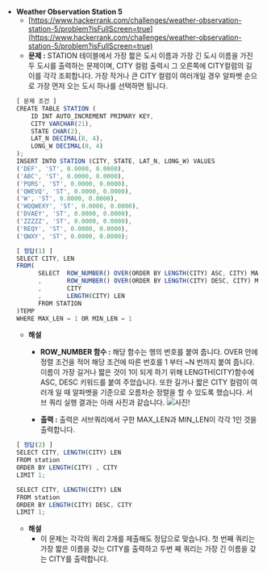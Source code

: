 - **Weather Observation Station 5**
  - [https://www.hackerrank.com/challenges/weather-observation-station-5/problem?isFullScreen=true](https://www.hackerrank.com/challenges/weather-observation-station-5/problem?isFullScreen=true)
  - **문제 :** STATION 테이블에서 가장 짧은 도시 이름과 가장 긴 도시 이름을 가진 두 도시를 출력하는 문제이며, CITY 컬럼 출력시 그 오른쪽에 CITY컬럼의 길이를 각각 조회합니다. 가장 작거나 큰 CITY 컬럼이 여러개일 경우 알파벳 순으로 가장 먼저 오는 도시 하나를 선택하면 됩니다.
  ```jsx
  [ 문제 조건 ]
  CREATE TABLE STATION (
      ID INT AUTO_INCREMENT PRIMARY KEY,
      CITY VARCHAR(21),
      STATE CHAR(2),
      LAT_N DECIMAL(8, 4),
      LONG_W DECIMAL(8, 4)
  );
  INSERT INTO STATION (CITY, STATE, LAT_N, LONG_W) VALUES
  ('DEF', 'ST', 0.0000, 0.0000),
  ('ABC', 'ST', 0.0000, 0.0000),
  ('PQRS', 'ST', 0.0000, 0.0000),
  ('QWEVQ', 'ST', 0.0000, 0.0000),
  ('W', 'ST', 0.0000, 0.0000),
  ('WQQWEXY', 'ST', 0.0000, 0.0000),
  ('DVAEY', 'ST', 0.0000, 0.0000),
  ('ZZZZZ', 'ST', 0.0000, 0.0000),
  ('REQY', 'ST', 0.0000, 0.0000),
  ('QWXY', 'ST', 0.0000, 0.0000);
  ```
  ```jsx
  [ 정답(1) ]
  SELECT CITY, LEN
  FROM(
  		SELECT	ROW_NUMBER() OVER(ORDER BY LENGTH(CITY) ASC, CITY) MAX_LEN
  		,		ROW_NUMBER() OVER(ORDER BY LENGTH(CITY) DESC, CITY) MIN_LEN
  		,		CITY
  		,		LENGTH(CITY) LEN
  		FROM STATION
  )TEMP
  WHERE MAX_LEN = 1 OR MIN_LEN = 1
  ```
  - **해설**
    - **ROW_NUMBER 함수 :** 해당 함수는 행의 번호를 붙여 줍니다. OVER 안에 정렬 조건을 적어 해당 조건에 따른 번호를 1 부터 ~N 번까지 붙여 줍니다. 이름이 가장 길거나 짧은 것이 1이 되게 하기 위해 LENGTH(CITY)함수에 ASC, DESC 키워드를 붙여 주었습니다. 또한 길거나 짧은 CITY 컬럼이 여러개 일 때 알파벳을 기준으로 오름차순 정렬을 할 수 있도록 했습니다. 서브 쿼리 실행 결과는 아래 사진과 같습니다.
      ![사진!](https://github.com/KimYongJ/SQL_ps/assets/106525587/3aabab4c-3117-4c4d-adcc-932256781bf7)

    - **출력 :** 출력은 서브쿼리에서 구한 MAX_LEN과 MIN_LEN이 각각 1인 것을 출력합니다.
  ```jsx
  [ 정답(2) ]
  SELECT CITY, LENGTH(CITY) LEN
  FROM station
  ORDER BY LENGTH(CITY) , CITY
  LIMIT 1;

  SELECT CITY, LENGTH(CITY) LEN
  FROM station
  ORDER BY LENGTH(CITY) DESC, CITY
  LIMIT 1;
  ```
  - **해설**
    - 이 문제는 각각의 쿼리 2개를 제출해도 정답으로 맞습니다. 첫 번째 쿼리는 가장 짧은 이름을 갖는 CITY를 출력하고 두번 째 쿼리는 가장 긴 이름을 갖는 CITY를 출력합니다.
